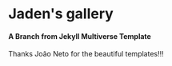 
# Jaden's gallery
#### A Branch from Jekyll Multiverse Template

Thanks João Neto for the beautiful templates!!!
